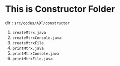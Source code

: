 # This is Constructor Folder

dir : `src/codes/ADT/constructor`

1. `createMtrx.java`
2. `createMtrxConsole.java`
3. `createMtrxFile`
4. `printMtrx.java`
5. `printMtrxConsole.java`
6. `printMtrxFile.java`